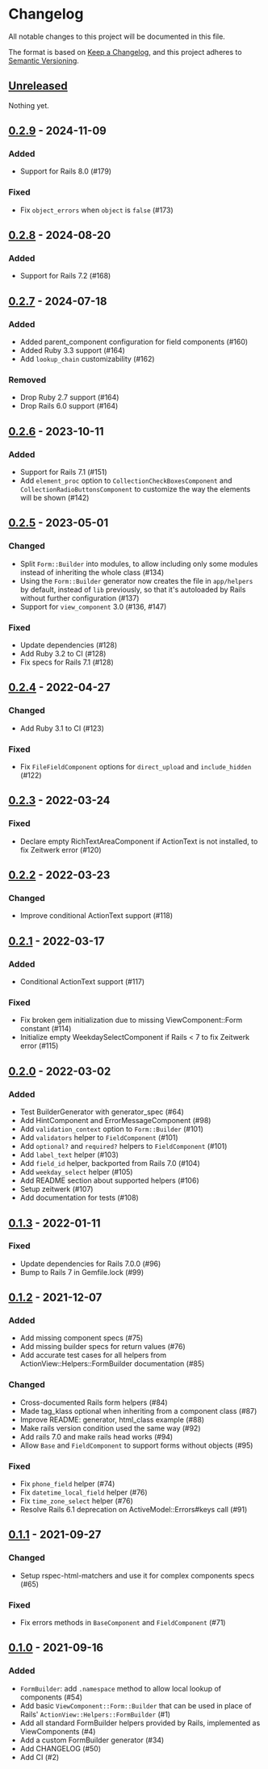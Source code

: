 # Changelog
All notable changes to this project will be documented in this file.

The format is based on [Keep a Changelog](https://keepachangelog.com/en/1.0.0/),
and this project adheres to [Semantic Versioning](https://semver.org/spec/v2.0.0.html).

## [Unreleased]
Nothing yet.

## [0.2.9] - 2024-11-09
### Added
- Support for Rails 8.0 (#179)
### Fixed
- Fix `object_errors` when `object` is `false` (#173)

## [0.2.8] - 2024-08-20
### Added
- Support for Rails 7.2 (#168)

## [0.2.7] - 2024-07-18
### Added
- Added parent_component configuration for field components (#160)
- Added Ruby 3.3 support (#164)
- Add `lookup_chain` customizability (#162)

### Removed
- Drop Ruby 2.7 support (#164)
- Drop Rails 6.0 support (#164)

## [0.2.6] - 2023-10-11
### Added
- Support for Rails 7.1 (#151)
- Add `element_proc` option to `CollectionCheckBoxesComponent` and `CollectionRadioButtonsComponent` to customize the way the elements will be shown (#142)

## [0.2.5] - 2023-05-01
### Changed
- Split `Form::Builder` into modules, to allow including only some modules instead of inheriting the whole class (#134)
- Using the `Form::Builder` generator now creates the file in `app/helpers` by default, instead of `lib` previously, so that it's autoloaded by Rails without further configuration (#137)
- Support for `view_component` 3.0 (#136, #147)

### Fixed
- Update dependencies (#128)
- Add Ruby 3.2 to CI (#128)
- Fix specs for Rails 7.1 (#128)

## [0.2.4] - 2022-04-27
### Changed
- Add Ruby 3.1 to CI (#123)

### Fixed
- Fix `FileFieldComponent` options for `direct_upload` and `include_hidden` (#122)

## [0.2.3] - 2022-03-24
### Fixed
- Declare empty RichTextAreaComponent if ActionText is not installed, to fix Zeitwerk error (#120)

## [0.2.2] - 2022-03-23
### Changed
- Improve conditional ActionText support (#118)

## [0.2.1] - 2022-03-17
### Added
- Conditional ActionText support (#117)

### Fixed
- Fix broken gem initialization due to missing ViewComponent::Form constant (#114)
- Initialize empty WeekdaySelectComponent if Rails < 7 to fix Zeitwerk error (#115)

## [0.2.0] - 2022-03-02
### Added
- Test BuilderGenerator with generator\_spec (#64)
- Add HintComponent and ErrorMessageComponent (#98)
- Add `validation_context` option to `Form::Builder` (#101)
- Add `validators` helper to `FieldComponent` (#101)
- Add `optional?` and `required?` helpers to `FieldComponent` (#101)
- Add `label_text` helper (#103)
- Add `field_id` helper, backported from Rails 7.0 (#104)
- Add `weekday_select` helper (#105)
- Add README section about supported helpers (#106)
- Setup zeitwerk (#107)
- Add documentation for tests (#108)

## [0.1.3] - 2022-01-11
### Fixed
- Update dependencies for Rails 7.0.0 (#96)
- Bump to Rails 7 in Gemfile.lock (#99)

## [0.1.2] - 2021-12-07
### Added
- Add missing component specs (#75)
- Add missing builder specs for return values (#76)
- Add accurate test cases for all helpers from ActionView::Helpers::FormBuilder
  documentation (#85)

### Changed
- Cross-documented Rails form helpers (#84)
- Made tag_klass optional when inheriting from a component class (#87)
- Improve README: generator, html_class example (#88)
- Make rails version condition used the same way (#92)
- Add rails 7.0 and make rails head works (#94)
- Allow `Base` and `FieldComponent` to support forms without objects (#95)

### Fixed
- Fix `phone_field` helper (#74)
- Fix `datetime_local_field` helper (#76)
- Fix `time_zone_select` helper (#76)
- Resolve Rails 6.1 deprecation on ActiveModel::Errors#keys call (#91)

## [0.1.1] - 2021-09-27

### Changed
- Setup rspec-html-matchers and use it for complex components specs (#65)

### Fixed
- Fix errors methods in `BaseComponent` and `FieldComponent` (#71)

## [0.1.0] - 2021-09-16

### Added
- `FormBuilder`: add `.namespace` method to allow local lookup of components (#54)
- Add basic `ViewComponent::Form::Builder` that can be used in place of Rails' `ActionView::Helpers::FormBuilder` (#1)
- Add all standard FormBuilder helpers provided by Rails, implemented as ViewComponents (#4)
- Add a custom FormBuilder generator (#34)
- Add CHANGELOG (#50)
- Add CI (#2)

[Unreleased]: https://github.com/pantographe/view_component-form/compare/v0.2.9...HEAD
[0.2.9]: https://github.com/pantographe/view_component-form/compare/v0.2.8...v0.2.9
[0.2.8]: https://github.com/pantographe/view_component-form/compare/v0.2.7...v0.2.8
[0.2.7]: https://github.com/pantographe/view_component-form/compare/v0.2.6...v0.2.7
[0.2.6]: https://github.com/pantographe/view_component-form/compare/v0.2.5...v0.2.6
[0.2.5]: https://github.com/pantographe/view_component-form/compare/v0.2.4...v0.2.5
[0.2.4]: https://github.com/pantographe/view_component-form/compare/v0.2.3...v0.2.4
[0.2.3]: https://github.com/pantographe/view_component-form/compare/v0.2.2...v0.2.3
[0.2.2]: https://github.com/pantographe/view_component-form/compare/v0.2.1...v0.2.2
[0.2.1]: https://github.com/pantographe/view_component-form/compare/v0.2.0...v0.2.1
[0.2.0]: https://github.com/pantographe/view_component-form/compare/v0.1.3...v0.2.0
[0.1.3]: https://github.com/pantographe/view_component-form/compare/v0.1.2...v0.1.3
[0.1.2]: https://github.com/pantographe/view_component-form/compare/v0.1.1...v0.1.2
[0.1.1]: https://github.com/pantographe/view_component-form/compare/v0.1.0...v0.1.1
[0.1.0]: https://github.com/pantographe/view_component-form/releases/tag/v0.1.0
